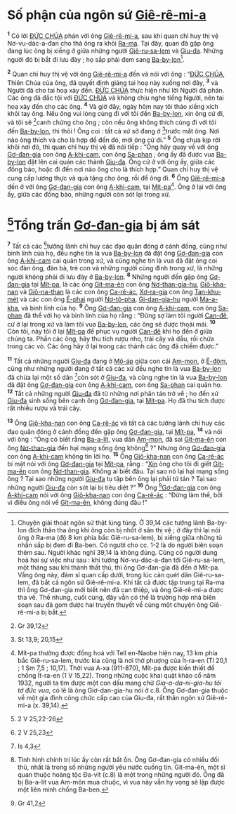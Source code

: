 # Số phận của ngôn sứ [Giê-rê-mi-a]()
<sup><b>1</b></sup> Có lời [ĐỨC CHÚA]() phán với ông [Giê-rê-mi-a](), sau khi quan chỉ huy thị vệ Nơ-vu-dác-a-đan cho thả ông ra khỏi [Ra-ma](). Tại đây, quan đã gặp ông đang lúc ông bị xiềng ở giữa những người [Giê-ru-sa-lem]() và [Giu-đa](). Những người đó bị bắt đi lưu đày ; họ sắp phải đem sang [Ba-by-lon]()[^1-7ec1dc6f-7edd-4cf2-8516-de52f41d9d67].

<sup><b>2</b></sup> Quan chỉ huy thị vệ vời ông [Giê-rê-mi-a]() đến và nói với ông : “[ĐỨC CHÚA](), Thiên Chúa của ông, đã quyết định giáng tai hoạ này xuống nơi đây, <sup><b>3</b></sup> và Người đã cho tai hoạ xảy đến. [ĐỨC CHÚA]() thực hiện như lời Người đã phán. Các ông đã đắc tội với [ĐỨC CHÚA]() và không chịu nghe tiếng Người, nên tai hoạ xảy đến cho các ông. <sup><b>4</b></sup> Và giờ đây, ngày hôm nay tôi tháo xiềng xích khỏi tay ông. Nếu ông vui lòng cùng đi với tôi đến [Ba-by-lon](), xin ông cứ đi, và tôi sẽ [^1@-7ec1dc6f-7edd-4cf2-8516-de52f41d9d67]canh chừng cho ông ; còn nếu ông không thích cùng đi với tôi đến [Ba-by-lon](), thì thôi ! Ông coi : tất cả xứ sở đang ở [^2@-7ec1dc6f-7edd-4cf2-8516-de52f41d9d67]trước mắt ông. Nơi nào ông thích và cho là hợp để đến đó, mời ông cứ đi.” <sup><b>5</b></sup> Ông chưa kịp rời khỏi nơi đó, thì quan chỉ huy thị vệ đã nói tiếp : “Ông hãy quay về với ông [Gơ-đan-gia]() con ông [A-khi-cam](), con ông [Sa-phan]() ; ông ấy đã được vua [Ba-by-lon]() đặt lên cai quản các thành [Giu-đa](). Ông cứ ở với ông ấy, giữa các đồng bào, hoặc đi đến nơi nào ông cho là thích hợp.” Quan chỉ huy thị vệ cung cấp lương thực và quà tặng cho ông, rồi để ông đi. <sup><b>6</b></sup> Ông [Giê-rê-mi-a]() đến ở với ông [Gơ-đan-gia]() con ông [A-khi-cam](), tại [Mít-pa]()[^2-7ec1dc6f-7edd-4cf2-8516-de52f41d9d67]. Ông ở lại với ông ấy, giữa các đồng bào, những người còn sót lại trong xứ.

# [^3@-7ec1dc6f-7edd-4cf2-8516-de52f41d9d67]Tổng trấn [Gơ-đan-gia]() bị ám sát
<sup><b>7</b></sup> Tất cả các [^4@-7ec1dc6f-7edd-4cf2-8516-de52f41d9d67]tướng lãnh chỉ huy các đạo quân đóng ở cánh đồng, cũng như binh lính của họ, đều nghe tin là vua [Ba-by-lon]() đã đặt ông [Gơ-đan-gia]() con ông [A-khi-cam]() cai quản trong xứ, và cũng nghe tin là vua đã đặt ông coi sóc đàn ông, đàn bà, trẻ con và những người cùng đinh trong xứ, là những người không phải đi lưu đày ở [Ba-by-lon](). <sup><b>8</b></sup> Những người đến gặp ông [Gơ-đan-gia]() tại [Mít-pa](), là các ông [Gít-ma-ên]() con ông [Nơ-than-gia-hu](), [Giô-kha-nan]() và [Giô-na-than]() là các con ông [Ca-rê-ác](), [Xơ-ra-gia]() con ông [Tan-khu-mét]() và các con ông [Ê-phai]() người [Nơ-tô-pha](), [Gi-dan-gia-hu]() người [Ma-a-kha](), và binh lính của họ. <sup><b>9</b></sup> Ông [Gơ-đan-gia]() con ông [A-khi-cam](), con ông [Sa-phan]() đã thề với họ và binh lính của họ rằng : “Đừng sợ làm tôi người [Can-đê](), cứ ở lại trong xứ và làm tôi vua [Ba-by-lon](), các ông sẽ được thoải mái. <sup><b>10</b></sup> Còn tôi, này tôi ở lại [Mít-pa]() để phục vụ người [Can-đê]() khi họ đến ở giữa chúng ta. Phần các ông, hãy thu tích rượu nho, trái cây và dầu, rồi chứa trong các vò. Các ông hãy ở lại trong các thành các ông đã chiếm được.”

<sup><b>11</b></sup> Tất cả những người [Giu-đa]() đang ở [Mô-áp]() giữa con cái [Am-mon](), ở [Ê-đôm](), cũng như những người đang ở tất cả các xứ đều nghe tin là vua [Ba-by-lon]() đã chừa lại một số dân [^5@-7ec1dc6f-7edd-4cf2-8516-de52f41d9d67]còn sót ở [Giu-đa](), và cũng nghe tin là vua [Ba-by-lon]() đã đặt ông [Gơ-đan-gia]() con ông [A-khi-cam](), con ông [Sa-phan]() cai quản họ. <sup><b>12</b></sup> Tất cả những người [Giu-đa]() đã từ những nơi phân tán trở về ; họ đến xứ [Giu-đa]() sinh sống bên cạnh ông [Gơ-đan-gia](), tại [Mít-pa](). Họ đã thu tích được rất nhiều rượu và trái cây.

<sup><b>13</b></sup> Ông [Giô-kha-nan]() con ông [Ca-rê-ác]() và tất cả các tướng lãnh chỉ huy các đạo quân đóng ở cánh đồng đến gặp ông [Gơ-đan-gia](), tại [Mít-pa](), <sup><b>14</b></sup> và nói với ông : “Ông có biết rằng [Ba-a-lít](), vua dân [Am-mon](), đã sai [Gít-ma-ên]() con ông [Nơ-than-gia]() đến hại mạng sống ông không[^3-7ec1dc6f-7edd-4cf2-8516-de52f41d9d67] ?” Nhưng ông [Gơ-đan-gia]() con ông [A-khi-cam]() không tin lời họ. <sup><b>15</b></sup> Ông [Giô-kha-nan]() con ông [Ca-rê-ác]() bí mật nói với ông [Gơ-đan-gia]() tại [Mít-pa](), rằng : “[Xin]() ông cho tôi đi giết [Gít-ma-ên]() con ông [Nơ-than-gia](). Không ai biết đâu. Tại sao nó lại hại mạng sống ông ? Tại sao những người [Giu-đa]() tụ tập bên ông lại phải tứ tán ? Tại sao những người [Giu-đa]() còn sót lại bị tiêu diệt ?” <sup><b>16</b></sup> Ông [^6@-7ec1dc6f-7edd-4cf2-8516-de52f41d9d67][Gơ-đan-gia]() con ông [A-khi-cam]() nói với ông [Giô-kha-nan]() con ông [Ca-rê-ác]() : “Đừng làm thế, bởi vì điều ông nói về [Gít-ma-ên](), không đúng đâu !”

[^1-7ec1dc6f-7edd-4cf2-8516-de52f41d9d67]: Chuyện giải thoát ngôn sứ thật lúng túng. Ở 39,14 các tướng lãnh Ba-by-lon đích thân tha ông khi ông còn bị nhốt ở sân thị vệ ; ở đây thì lại nói ông ở Ra-ma (độ 8 km phía bắc Giê-ru-sa-lem), bị xiềng giữa những tù nhân sắp bị đem đi Ba-ben. Có người cho cc. 1-2 là do người biên soạn thêm sau. Người khác nghĩ 39,14 là không đúng. Cũng có người dung hoà hai sự việc như sau : khi tướng Nơ-vu-dác-a-đan tới Giê-ru-sa-lem, một tháng sau khi thành thất thủ, thì ông Gơ-đan-gia đã đến ở Mít-pa. Vắng ông này, đám sĩ quan cấp dưới, trong lúc càn quét dân Giê-ru-sa-lem, đã bắt cả ngôn sứ Giê-rê-mi-a. Khi tất cả được tập trung tại Ra-ma thì ông Gơ-đan-gia mới biết nên đã can thiệp, và ông Giê-rê-mi-a được tha về. Thế nhưng, cuối cùng, đây vẫn có thể là trường hợp nhà biên soạn sau đã gom được hai truyền thuyết về cùng một chuyện ông Giê-rê-mi-a bị bắt.
[^2-7ec1dc6f-7edd-4cf2-8516-de52f41d9d67]: Mít-pa thường được đồng hoá với Tell en-Naobe hiện nay, 13 km phía bắc Giê-ru-sa-lem, trước kia cũng là nơi thờ phượng của Ít-ra-en (Tl 20,1 ; 1 Sm 7,5 ; 10,17). Thời vua A-xa (911-870), Mít-pa được kiến thiết để chống Ít-ra-en (1 V 15,22). Trong những cuộc khai quật khảo cổ năm 1932, người ta tìm được một con dấu mang chữ *Gia-a-da-ni-gia-hu tôi tớ đức vua*, có lẽ là ông Giơ-dan-gia-hu nói ở c.8. Ông Gơ-đan-gia thuộc về một gia đình công chức cấp cao của Giu-đa, rất thân ngôn sứ Giê-rê-mi-a (x. 39,14).
[^3-7ec1dc6f-7edd-4cf2-8516-de52f41d9d67]: Tình hình chính trị lúc ấy còn rất bất ổn. Ông Gơ-đan-gia có nhiều đối thủ, nhất là trong số những người yêu nước cuồng tín. Gít-ma-ên, một sĩ quan thuộc hoàng tộc Đa-vít (c.8) là một trong những người đó. Ông đã bị Ba-a-lít vua Am-môn mua chuộc, vì vua này vẫn hy vọng sẽ lập được một liên minh chống Ba-ben.
[^1@-7ec1dc6f-7edd-4cf2-8516-de52f41d9d67]: Gr 39,12
[^2@-7ec1dc6f-7edd-4cf2-8516-de52f41d9d67]: St 13,9; 20,15
[^3@-7ec1dc6f-7edd-4cf2-8516-de52f41d9d67]: 2 V 25,22-26
[^4@-7ec1dc6f-7edd-4cf2-8516-de52f41d9d67]: 2 V 25,23
[^5@-7ec1dc6f-7edd-4cf2-8516-de52f41d9d67]: Is 4,3
[^6@-7ec1dc6f-7edd-4cf2-8516-de52f41d9d67]: Gr 41,2
